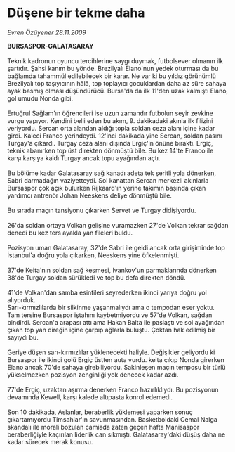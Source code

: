 # Düşene bir tekme daha

*Evren Özüyener 28.11.2009*

<div class="taraf_structure_2col_1zq">
<div class="margen_n">



 <p><strong>BURSASPOR-GALATASARAY</strong> <br/><br/>Teknik kadronun oyuncu tercihlerine saygı duymak, futbolsever olmanın ilk şartıdır. Şahsi kanım bu yönde. Brezilyalı Elano'nun yedek oturması da bu bağlamda tahammül edilebilecek bir karar. Ne var ki bu yıldız görünümlü Brezilyalı top taşıyıcının hâlâ, top toplayıcı çocuklardan daha az süre sahaya ayak basmış olması düşündürücü. Bursa'da da ilk 11'den uzak kalmıştı Elano, gol umudu Nonda gibi. <br/><br/>Ertuğrul Sağlam'ın öğrencileri ise uzun zamandır futbolun seyir zevkine vurgu yapıyor. Kendini belli eden bu akım, 9. dakikadaki akınla ilk filizini veriyordu. Sercan orta alandan aldığı topla soldan ceza alanı içine kadar girdi. Kaleci Franco yerindeydi. 12'inci dakikada yine Sercan, soldan pasını Turgay'a çıkardı. Turgay ceza alanı dışında Ergiç'in önüne bıraktı. Ergiç, teknik abanırken top üst direkten dönmüştü bile. Bu kez 14'te Franco ile karşı karşıya kaldı Turgay ancak topu ayağından açtı. <br/><br/>Bu bölüme kadar Galatasaray sağ kanadı adeta tek şeritli yola dönerken, Sabri darmadağın vaziyetteydi. Sol kanattan Sercan merkezli akınlarla Bursaspor çok açık bulurken Rijkaard'ın yerine takımın başında çıkan yardımcı antrenör Johan Neeskens deliye dönmüştü bile. <br/><br/>Bu sırada maçın tansiyonu çıkarken Servet ve Turgay didişiyordu. <br/><br/>26'da soldan ortaya Volkan gelişine vuramazken 27'de Volkan tekrar sağdan denedi bu kez ters ayakla yan fileleri buldu. <br/><br/>Pozisyon uman Galatasaray, 32'de Sabri ile geldi ancak orta girişiminde top İstanbul'a doğru yola çıkarken, Neeskens yine öfkelenmişti. <br/><br/>37'de Keita'nın soldan sağ kesmesi, Ivankov'un parmaklarında dönerken 38'de Turgay soldan sürükledi ve top bu defa direkten döndü. <br/><br/>41'de Volkan'dan samba esintileri seyrederken ikinci yarıya doğru yol alıyorduk.   <br/>Sarı-kırmızlılarda bir silkinme yaşanmalıydı ama o tempodan eser yoktu. Tam tersine Bursaspor iştahını kaybetmiyordu ve 57'de Volkan, sağdan bindirdi. Sercan'a arapası attı ama Hakan Balta ile paslaştı ve sol ayağından çıkan top yan direğin içine çarpıp ağlarla buluştu. Çoktan hak edilmiş bir sayıydı bu. <br/><br/>Geriye düşen sarı-kırmızlılar yüklenecekti haliyle. Değişikler geliyordu ki Bursaspor ile ikinci golü Ergiç üstten auta vurdu. keita çıkıp Nonda girerken Elano ancak 70'de sahaya girebiliyordu. Sakinleşen maçın temposu bir türlü yükselmezken pozisyon zenginliği yok denecek kadar azdı. <br/><br/>77'de Ergiç, uzaktan aşırma denerken Franco hazırlıklıydı. Bu pozisyonun devamında Kewell, karşı kalede altıpasta konrol edemedi. <br/><br/>Son 10 dakikada, Aslanlar, beraberlik yüklemesi yaparken sonuç çıkartamıyordu Timsahlar'ın savunmasından. Basketboldaki Cemal Nalga skandalı ile morali bozulan camiada zaten geçen hafta Manisaspor beraberliğiyle kaçırılan liderlik can sıkmıştı. Galatasaray'daki düşüş daha ne kadar sürecek merak konusu. </p>
<br/>
<br/>
<br/>



<br/>


<div id="taraf_not">
</div>

</div>


</div>
